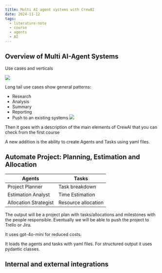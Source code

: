 ```yaml
---
title: Multi AI agent systems with CrewAI
date: 2024-11-12
tags:
  - literature-note
  - course
  - agents
  - AI
---
```

## Overview of Multi AI-Agent Systems

Use cases and verticals

![](literature-notes/Courses/attachments/operations-automations.png)

Long tail use cases show general patterns:
- Research
- Analysis
- Summary
- Reporting
- Push to an existing systems
![](literature-notes/Courses/attachments/use-cases-stages.png)

Then it goes with a description of the main elements of CrewAI that you can check from the first course

A new addition is the ability to create Agents and Tasks using yaml files. 

## Automate Project: Planning, Estimation and Allocation


| Agents                | Tasks               |
| --------------------- | ------------------- |
| Project Planner       | Task breakdown      |
| Estimation Analyst    | Time Estimation     |
| Allocation Strategist | Resource allocation |

The output will be a project plan with tasks/allocations and milestones with the people responsible. Eventually we will be able to push the project to Trello or Jira. 

It uses gpt-4o-mini for reduced costs.

It loads the agents and tasks with yaml files. For structured output it uses pydantic classes. 

## Internal and external integrations